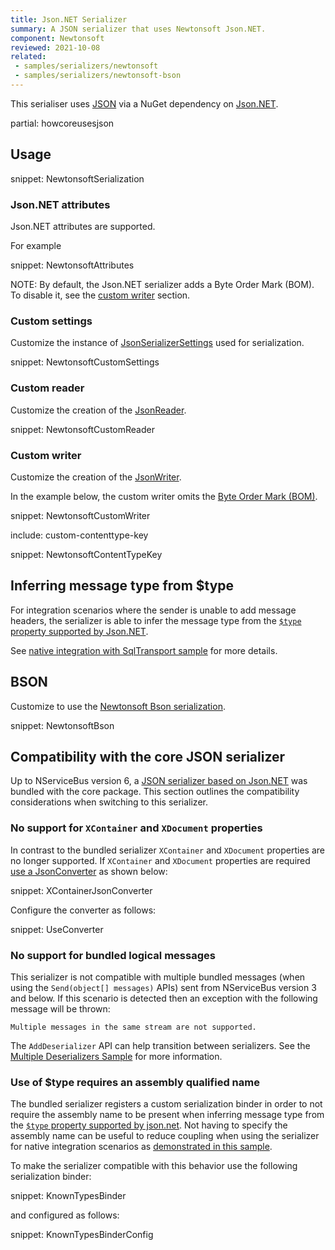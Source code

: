 ```yaml
---
title: Json.NET Serializer
summary: A JSON serializer that uses Newtonsoft Json.NET.
component: Newtonsoft
reviewed: 2021-10-08
related:
 - samples/serializers/newtonsoft
 - samples/serializers/newtonsoft-bson
---
```


This serialiser uses [JSON](https://en.wikipedia.org/wiki/Json) via a NuGet dependency on [Json.NET](https://www.newtonsoft.com/json).

partial: howcoreusesjson


## Usage

snippet: NewtonsoftSerialization


### Json.NET attributes

Json.NET attributes are supported.

For example

snippet: NewtonsoftAttributes

NOTE: By default, the Json.NET serializer adds a Byte Order Mark (BOM). To disable it, see the [custom writer](/nservicebus/serialization/newtonsoft.md#usage-custom-writer) section.

### Custom settings

Customize the instance of [JsonSerializerSettings](https://www.newtonsoft.com/json/help/html/T_Newtonsoft_Json_JsonSerializerSettings.htm) used for serialization.

snippet: NewtonsoftCustomSettings


### Custom reader

Customize the creation of the [JsonReader](https://www.newtonsoft.com/json/help/html/T_Newtonsoft_Json_JsonReader.htm).

snippet: NewtonsoftCustomReader


### Custom writer

Customize the creation of the [JsonWriter](https://www.newtonsoft.com/json/help/html/T_Newtonsoft_Json_JsonWriter.htm).

In the example below, the custom writer omits the [Byte Order Mark (BOM)](https://en.wikipedia.org/wiki/Byte_order_mark).

snippet: NewtonsoftCustomWriter


include: custom-contenttype-key

snippet: NewtonsoftContentTypeKey

## Inferring message type from $type

For integration scenarios where the sender is unable to add message headers, the serializer is able to infer the message type from the [`$type` property supported by Json.NET](https://www.newtonsoft.com/json/help/html/SerializeTypeNameHandling.htm). 

See [native integration with SqlTransport sample](/samples/sqltransport/native-integration) for more details.

## BSON

Customize to use the [Newtonsoft Bson serialization](https://www.newtonsoft.com/json/help/html/SerializeToBson.htm).

snippet: NewtonsoftBson


## Compatibility with the core JSON serializer

Up to NServiceBus version 6, a [JSON serializer based on Json.NET](json.md) was bundled with the core package. This section outlines the compatibility considerations when switching to this serializer.

### No support for `XContainer` and `XDocument` properties

In contrast to the bundled serializer `XContainer` and `XDocument` properties are no longer supported. If `XContainer` and `XDocument` properties are required [use a JsonConverter](https://www.newtonsoft.com/json/help/html/CustomJsonConverter.htm) as shown below:

snippet: XContainerJsonConverter

Configure the converter as follows:

snippet: UseConverter

###  No support for bundled logical messages

This serializer is not compatible with multiple bundled messages (when using the `Send(object[] messages)` APIs) sent from NServiceBus version 3 and below. If this scenario is detected then an exception with the following message will be thrown:

```
Multiple messages in the same stream are not supported.
```

The `AddDeserializer` API can help transition between serializers. See the [Multiple Deserializers Sample](/samples/serializers/multiple-deserializers/) for more information.


### Use of $type requires an assembly qualified name

The bundled serializer registers a custom serialization binder in order to not require the assembly name to be present when inferring message type from the [`$type` property supported by json.net](https://www.newtonsoft.com/json/help/html/SerializeTypeNameHandling.htm). Not having to specify the assembly name can be useful to reduce coupling when using the serializer for native integration scenarios as [demonstrated in this sample](/samples/sqltransport/native-integration).

To make the serializer compatible with this behavior use the following serialization binder:

snippet: KnownTypesBinder

and configured as follows:

snippet: KnownTypesBinderConfig
